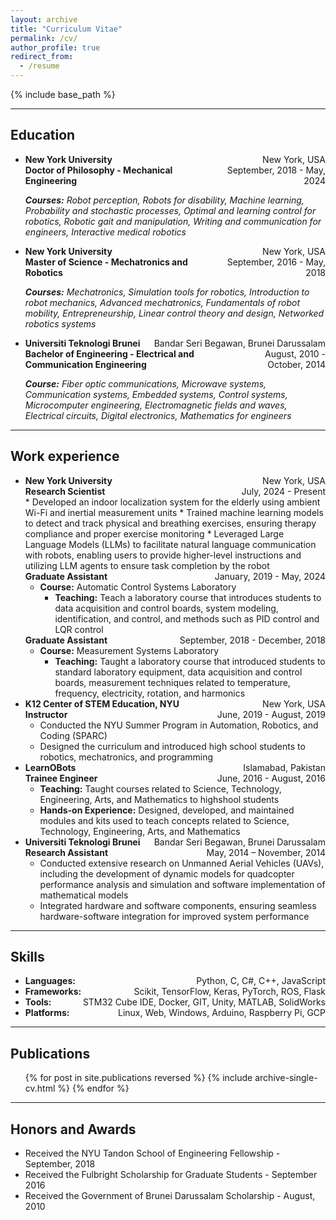 ```yaml
---
layout: archive
title: "Curriculum Vitae"
permalink: /cv/
author_profile: true
redirect_from:
  - /resume
---
```


{% include base_path %}

---
## Education

* <div style="display: flex; justify-content: space-between;">
    <div style="text-align: left; font-weight: bold;">New York University</div>
    <div style="text-align: right;">New York, USA</div>
  </div>

  <div style="display: flex; justify-content: space-between;">
    <div style="text-align: left; font-weight: bold;">Doctor of Philosophy - Mechanical Engineering</div>
    <div style="text-align: right;">September, 2018 - May, 2024</div>
  </div>

  ***Courses:*** *Robot perception, Robots for disability, Machine learning, Probability and stochastic processes, Optimal and learning control for robotics, Robotic gait and manipulation, Writing and communication for engineers, Interactive medical robotics*

* <div style="display: flex; justify-content: space-between;">
    <div style="text-align: left; font-weight: bold;">New York University</div>
    <div style="text-align: right;">New York, USA</div>
  </div>

  <div style="display: flex; justify-content: space-between;">
    <div style="text-align: left; font-weight: bold;">Master of Science - Mechatronics and Robotics</div>
    <div style="text-align: right;">September, 2016 - May, 2018</div>
  </div>

  ***Courses:*** *Mechatronics, Simulation tools for robotics, Introduction to robot mechanics, Advanced mechatronics, Fundamentals of robot mobility, Entrepreneurship, Linear control theory and design, Networked robotics systems*

* <div style="display: flex; justify-content: space-between;">
    <div style="text-align: left; font-weight: bold;">Universiti Teknologi Brunei</div>
    <div style="text-align: right;">Bandar Seri Begawan, Brunei Darussalam</div>
  </div>

  <div style="display: flex; justify-content: space-between;">
    <div style="text-align: left; font-weight: bold;">Bachelor of Engineering - Electrical and Communication Engineering</div>
    <div style="text-align: right;">August, 2010 - October, 2014</div>
  </div>

  ***Course:*** *Fiber optic communications, Microwave systems, Communication systems, Embedded systems, Control systems, Microcomputer engineering, Electromagnetic fields and waves, Electrical circuits, Digital electronics, Mathematics for engineers*


---
## Work experience

<!-- * **New York University** | New York, USA   -->
* <div style="display: flex; justify-content: space-between;">
    <div style="text-align: left; font-weight: bold;">New York University</div>
    <div style="text-align: right;">New York, USA</div>
  </div>

  <div style="display: flex; justify-content: space-between;">
    <div style="text-align: left; font-weight: bold;">Research Scientist</div>
    <div style="text-align: right;">July, 2024 - Present</div>
  </div>
  * Developed an indoor localization system for the elderly using ambient Wi-Fi and inertial measurement units
  * Trained machine learning models to detect and track physical and breathing exercises, ensuring therapy compliance and proper exercise monitoring
  * Leveraged Large Language Models (LLMs) to facilitate natural language communication with robots, enabling users to provide higher-level instructions and utilizing LLM agents to ensure task completion by the robot

  <div style="display: flex; justify-content: space-between;">
    <div style="text-align: left; font-weight: bold;">Graduate Assistant</div>
    <div style="text-align: right;">January, 2019 - May, 2024</div>
  </div>

  * **Course:** Automatic Control Systems Laboratory
    * **Teaching:** Teach a laboratory course that introduces students to data acquisition and control boards, system modeling, identification, and control, and methods such as PID control and LQR control

  <div style="display: flex; justify-content: space-between;">
    <div style="text-align: left; font-weight: bold;">Graduate Assistant</div>
    <div style="text-align: right;">September, 2018 - December, 2018</div>
  </div> 

  * **Course:** Measurement Systems Laboratory
    * **Teaching:** Taught a laboratory course that introduced students to standard laboratory equipment, data acquisition and control boards, measurement techniques related to temperature, frequency, electricity, rotation, and harmonics

* <div style="display: flex; justify-content: space-between;">
    <div style="text-align: left; font-weight: bold;">K12 Center of STEM Education, NYU</div>
    <div style="text-align: right;">New York, USA</div>
  </div>

  <div style="display: flex; justify-content: space-between;">
    <div style="text-align: left; font-weight: bold;">Instructor</div>
    <div style="text-align: right;">June, 2019 - August, 2019</div>
  </div>

  * Conducted the NYU Summer Program in Automation, Robotics, and Coding (SPARC)
  * Designed the curriculum and introduced high school students to robotics, mechatronics, and programming

* <div style="display: flex; justify-content: space-between;">
    <div style="text-align: left; font-weight: bold;">LearnOBots</div>
    <div style="text-align: right;">Islamabad, Pakistan</div>
  </div>

  <div style="display: flex; justify-content: space-between;">
    <div style="text-align: left; font-weight: bold;">Trainee Engineer</div>
    <div style="text-align: right;">June, 2016 - August, 2016</div>
  </div> 

  * **Teaching:** Taught courses related to Science, Technology, Engineering, Arts, and Mathematics to highshool students
  * **Hands-on Experience:** Designed, developed, and maintained modules and kits used to teach concepts related to Science, Technology, Engineering, Arts, and Mathematics



* <div style="display: flex; justify-content: space-between;">
    <div style="text-align: left; font-weight: bold;">Universiti Teknologi Brunei</div>
    <div style="text-align: right;">Bandar Seri Begawan, Brunei Darussalam</div>
  </div>

  <div style="display: flex; justify-content: space-between;">
    <div style="text-align: left; font-weight: bold;">Research Assistant</div>
    <div style="text-align: right;">May, 2014 – November, 2014</div>
  </div> 

  * Conducted extensive research on Unmanned Aerial Vehicles (UAVs), including the development of dynamic models for quadcopter performance analysis and simulation and software implementation of mathematical models
  * Integrated hardware and software components, ensuring seamless hardware-software integration for improved system performance


---
## Skills

* <div style="display: flex; justify-content: space-between;">
    <div style="text-align: left; font-weight: bold;">Languages:</div>
    <div style="text-align: right;">Python, C, C#, C++, JavaScript</div>
  </div>

* <div style="display: flex; justify-content: space-between;">
    <div style="text-align: left; font-weight: bold;">Frameworks:</div>
    <div style="text-align: right;">Scikit, TensorFlow, Keras, PyTorch, ROS, Flask</div>
  </div>

* <div style="display: flex; justify-content: space-between;">
    <div style="text-align: left; font-weight: bold;">Tools:</div>
    <div style="text-align: right;">STM32 Cube IDE, Docker, GIT, Unity, MATLAB, SolidWorks</div>
  </div>

* <div style="display: flex; justify-content: space-between;">
    <div style="text-align: left; font-weight: bold;">Platforms:</div>
    <div style="text-align: right;">Linux, Web, Windows, Arduino, Raspberry Pi, GCP</div>
  </div>


---
## Publications

  <ul>{% for post in site.publications reversed %}
    {% include archive-single-cv.html %}
  {% endfor %}</ul>
  
<!-- Talks
======
  <ul>{% for post in site.talks %}
    {% include archive-single-talk-cv.html %}
  {% endfor %}</ul> -->


<!-- ---
## Teaching

  <ul>{% for post in site.teaching reversed %}
    {% include archive-single-cv.html %}
  {% endfor %}</ul> -->


---
## Honors and Awards

* Received the NYU Tandon School of Engineering Fellowship - September, 2018
* Received the Fulbright Scholarship for Graduate Students - September 2016
* Received the Government of Brunei Darussalam Scholarship - August, 2010

<!-- Service and leadership
======
* Currently signed in to 43 different slack teams -->
